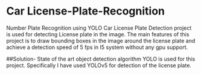 # Car License-Plate-Recognition
Number Plate Recognition using YOLO
Car License Plate Detection project is used for detecting License plate in the image. The main features of this project is to draw bounding boxes in the image 
around the license plate and achieve a detection speed of 5 fps in I5 system without any gpu support.

##Solution- 
State of the art object detection algorithm YOLO is used for this project. Specifically I have used YOLOv5 for detection of the license plate.
